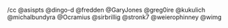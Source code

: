 <!--
PHP_CodeSniffer Community CC List

This list will be used on select tickets to ping the wider PHP_CodeSniffer community for input.

If you want to be on this list, feel free to submit a PR to add yourself.
If you want to be removed from the list, dito, submit a PR to remove yourself and it will be merged without questions.

PRs adding/removing other people to/from the list will only be merged if the people being added/removed leave a comment on the PR consenting to it.

When updating the list, please list GitHub handles in alphabetical order.

For more context, see https://github.com/PHPCSStandards/PHP_CodeSniffer/issues/227
-->

/cc @asispts @dingo-d @fredden @GaryJones @greg0ire @kukulich @michalbundyra @Ocramius @sirbrillig @stronk7 @weierophinney @wimg
